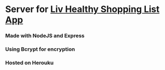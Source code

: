 # Server for [Liv Healthy Shopping List App](https://github.com/livstella/mealplan-frontend)

### Made with NodeJS and Express

### Using Bcrypt for encryption

### Hosted on Herouku
